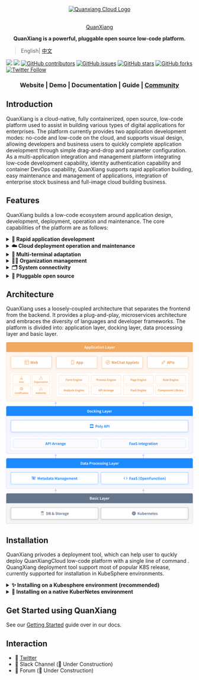 <p align="center">
  <a href="https://docs.clouden.io" target="blank"><img src="https://qxp-public.pek3b.qingstor.com/qxp_vertical_logo.svg" width="300" alt="Quanxiang Cloud Logo" /></a>
</p>
<p align="center">
  <br/>
  <a href="https://docs.clouden.io" target="blank">
    QuanXiang
  </a>
</p>
<p align="center">
  <b>QuanXiang is a powerful, pluggable open source low-code platform.</b>
</p>


> English| [中文](./README_zh.md)

[![](https://img.shields.io/badge/Content-Blog-blue.svg)]()
[![](https://img.shields.io/badge/release-0.7.0-brightgreen.svg)](https://github.com/quanxiang-cloud/quanxiang/releases/tag/v0.7.0)
[![GitHub contributors](https://img.shields.io/github/contributors/quanxiang-cloud/quanxiang)](https://github.com/quanxiang-cloud/quanxiang/graphs/contributors)
[![GitHub issues](https://img.shields.io/github/issues/quanxiang-cloud/quanxiang)](https://github.com/quanxiang-cloud/quanxiang/issues)
[![GitHub stars](https://img.shields.io/github/stars/quanxiang-cloud/quanxiang.svg?style=social&label=Stars)](https://github.com/quanxiang-cloud/quanxiang)
[![GitHub forks](https://img.shields.io/github/forks/quanxiang-cloud/quanxiang.svg?style=social&label=Fork)](https://github.com/quanxiang-cloud/quanxiang)
[![Twitter Follow](https://img.shields.io/twitter/follow/QuanXiang5?style=social)](https://twitter.com/QuanXiang5)


<div align="center">
  <h3>
    Website
    <span> | </span>
    Demo
    <span> | </span>
    Documentation
    <span> | </span>
    Guide
    <span> | </span>
    <a href="https://github.com/quanxiang-cloud/quanxiang/discussions" target="_blank">Community</a>
  </h3>
</div>



## Introduction

QuanXiang is a cloud-native, fully containerized, open source, low-code platform used to assist in building various types of digital applications for enterprises. The platform currently provides two application development modes: no-code and low-code on the cloud, and supports visual design, allowing developers and business users to quickly complete application development through simple drag-and-drop and parameter configuration. As a multi-application integration and management platform integrating low-code development capability, identity authentication capability and container DevOps capability, QuanXiang supports rapid application building, easy maintenance and management of applications, integration of enterprise stock business and full-image cloud building business.


## Features

QuanXiang builds a low-code ecosystem around application design, development, deployment, operation and maintenance. The core capabilities of the platform are as follows:

<details>
  <summary><b> 🚀 Rapid application development</b></summary>
  <li>Visual designer: Users can complete form, workflow, data_models, and permissions through simple drag and drop, parameter configuration, etc.
  <li>Form engine: Provides rich page components.
  <li>Workflow engine: Supports a variety of triggering methods and process components, and provides the ability of a rule engine to meet the logic definitions of complex businesses.
  </details>

<details>
  <summary><b>☁️ Cloud deployment operation and maintenance</b></summary>
  <li>QuanXiang is based on Kubernetes deployment, CI/CD continuous delivery deployment.
  <li>Support the deployment and operation and maintenance of different cloud vendors.
  <li>Provide system log, support to view all operation records.
  </details>

<details>
  <summary><b>🤖 Multi-terminal adaptation</b></summary>
  Apply one-time design and adapt flexibly to multiple ends. Support one-click publishing as WEB App, Native App, WeChat Applet.
  </details>

<details>
  <summary><b>🧑‍💻 Organization management</b></summary>
  <li>Corporate directory: Provide a variety of ways to manage the corporate directory to help companies quickly build an organization.
  <li>Role management: Enterprise role permissions are subdivided to ensure platform account access security and data security.
</details>
<details>
  <summary><b>🗂 System connectivity</b></summary>
  <li>Supports data connection between applications, providing data connection capabilities of different granularity, for example, data linkage update between tables and interaction between fields.
  <li>Provide solution integration of different granularities, such as: component integration, page integration, application integration.
  </details>


<details>
  <summary><b>🧩 Pluggable open source</b></summary>
  QuanXiang is a cloud native, distributed architecture platform system. Core services (except for aggregated services) are completely decoupled and low cohesive, and services are accessed through API interfaces.
  </details>



## Architecture

QuanXiang uses a loosely-coupled architecture that separates the frontend from the backend. It provides a plug-and-play, microservices architecture and embraces the diversity of languages and developer frameworks. The platform is divided into: application layer, docking layer, data processing layer and basic layer.

![architecture_en](/doc/images/architecture_en.png)



## Installation

QuanXiang privodes a deployment tool, which can help user to quckly deploy QuanXiangCloud low-code platform with a single line of command . QuangXiang deployment tool support most of popular K8S release, currently supported for installation in KubeSphere environments.

<details>
<summary><b>✨ Installing on a Kubesphere environment (recommended)</b></summary>

### Prerequisites

- Kubernetes cluster environment

### Deploy QuanXiang on KubeShpere(recommend)

#### Step 1. Deploy KubeSphere

- Deploy KubeSphere manully, refer [office documentation](https://kubesphere.io/docs/) for more details.
- Using [KubeSphere(R)（QKE） ](https://docsv3.qingcloud.com/container/qke/)(recommend) to deploy KubeShere cluster, which is high availability and support automatic inspection and repair.

KubeSphere cluster requirments:

| Node Type | Quantity | Resource Requirment                    |
| --------- | -------- | -------------------------------------- |
| Master    | 1        | CPU: 4 core, Memory: 8 GB, Disk: 80 GB |
| Worker    | 5        | CPU: 4 core, Memory: 8 GB, Disk: 80 GB |

> **Notice**
>
> Scale nodes' resources to double and use PaaS that privode by cloud vendors, if you want to use QuanxiangCloud as production.



#### Step 2. QuanXiang installation

##### Prerequisite

Before deploying QuanXiang, below options are required in local environment:

- Accessible KubeSphere cluster.
- 'kubectl' is installed on local. refer [kubectl installation](!https://kubernetes.io/docs/tasks/tools/) to install kubectl.
- Kubeconfig is configured. refer below steps to configure kubeconfig
  - Get QKE kubeconfig from QingCloud console.
  - For KubeSphere kubeconfig, refer to [documentation](!https://kubernetes.io/docs/tasks/tools/) or ask [community](!https://github.com/kubesphere) for more help.
- Helm3 is required. refer [helm3 installation](!https://helm.sh/docs/intro/install/) to install helm3.

##### Download release

You can download the release version directly. **QuanXiang privodes various architecture package.**

##### Build from source code

To build QianXiang deployment tool, that golang 1.16 is needed and special correct GOOS, GOARCH. Example command with Linux and amd64.

```bash
 git clone https://github.com/quanxiang-cloud/quanxiang.git
 cd quanxiang
 git checkout master
 CGO_ENABLED=0 GOOS=linux GOARCH=adm64 go build -o installApp main.go
```

> **Notice**
>
> - GOOS: darwin, Linux, Windows, FreeBSD etc.
> - GOARCH: amd64, 386, arm etc.

#### Deploy QuanXiang

QuanxiangCloud deployment tool support production and demo:

- For production, database, cache, message etc. should be installed, refer [configurations](https://github.com/quanxiang-cloud/quanxiang/blob/master/doc/install.md#Configurations) for more details.
- For demo, all services will be deployed in Kubernetes.

##### Configurations

For production, you cat set `enable` to `false` to disable middle services in configuration file `configs/configs.yml` . refer to notes in configuration file for more details.

```bash
 vim configs/configs.yml
    #Middleware Services 中间件服务
    mysql:
      enabled: true
      rootPassword: qxp1234     #It is required to set the root user password if enabled equal to true    设置root用户密码 enabled为true时必填
    redis:
      enabled: true
      password: cXhwMTIzNA==    #The password here is the base64 code of the password. For example, the base64 code of qxp1234 is cxhwmjm0cg==  这里的password为密码的base64编码，比如qxp1234的base64编码为cXhwMjM0Cg==
    kafka:
              .....
```

##### Installation

Run `installApp` to install the trial version:

```bash
./installApp start -k ~/.kube/config  -i -n lowcode
```

Parameters description:

| parameter            | purpose                                                      | Description                                                  |
| -------------------- | ------------------------------------------------------------ | ------------------------------------------------------------ |
| -c/--configfile      | relative or absolute path of the configuration file          | Indicates the absolute or relative path of the current project configs / configs.yml |
| -d/--deploymentFile  | absolute or relative path of deployment folder               | absolute or relative path to the current project deployment folder |
| -k/--kubeconfig      | the profile path than can access to k8s cluster              | If the file is in the default location ~ /. Kube / config, you can not specify this parameter. |
| -i/--middlerwareInit | middleware initialization                                    | If specified, perform middleware initialization.             |
| -n/--namespace       | The namespace in which the service is deployed in the k8s cluster | If not specified, the default namespace is default.          |

##### Uninstall

```bash
./installApp uninstall -k ~/.kube/config -n lowcode
```

Parameters description:

| parameter                 | purpose                                                      | Description                                                  |
| ------------------------- | ------------------------------------------------------------ | ------------------------------------------------------------ |
| -d/--deploymentFile       | The path to the deployment folder                            | Absolute or relative path to the current project deployment folder. |
| -k/--kubeconfig           | the profile path than can access to k8s cluster              | If the file is in the default location ~ /. Kube / config, you can not specify this parameter. |
| -n/--namespace            | The namespace in which the service is deployed in the k8s cluster | If not specified, the default namespace is default.          |
| -u/--uninstallMiddlerware | Do you need to uninstall the middleware deployed by the tool | If there is no middleware deployed using this tool, you can not add this parameter. When the middleware is loaded and unloaded, it will be reported that there is no such resource and can be ignored. |

#### How to access

##### Configure gateway

Refer [KubeSphere official documentation](https://kubesphere.io/docs/project-administration/project-gateway/) to configure gateway. LoadBalancer is recommend.

##### Access QuanXiang

To access QuanxiangCloud console, you should configure your hosts file or add dns records into dns server. Use default admin user and password `Admin@Admin.com)/654321a..` to login.

- Go to [http://portal.qxp.com](http://portal.qxp.com/) to access QuanxiangCloud administration console.
- Go to [http://home.qxp.com](http://home.qxp.com/) to access QuanxiangCloud client console.

> **Notice**
>
> Refer [KubeSphere office documentation](https://kubesphere.io/zh/docs/project-user-guide/application-workloads/routes/) to customize the domain.

</details>


<details>
<summary><b>💸 Installing on a native KuberNetes environment</b></summary>

Coming soon.

</details>

## Get Started using QuanXiang

See our [Getting Started](https://docs.clouden.io/quickstart/app_modeling/) guide over in our docs.

## Interaction

- 💬 [Twitter](https://twitter.com/QuanXiang5)
- 🤖 Slack Channel (🔧 Under Construction)
- 🙌 Forum (🔧 Under Construction)


